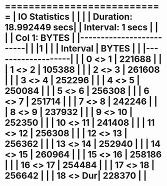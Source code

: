 
===========================
| IO Statistics           |
|                         |
| Duration: 18.992449 secs|
| Interval:  1 secs       |
|                         |
| Col 1: BYTES            |
|-------------------------|
|          |1       |     |
| Interval |  BYTES |     |
|-------------------|     |
|  0 <>  1 | 221688 |     |
|  1 <>  2 | 105388 |     |
|  2 <>  3 | 261608 |     |
|  3 <>  4 | 252296 |     |
|  4 <>  5 | 250084 |     |
|  5 <>  6 | 256308 |     |
|  6 <>  7 | 251714 |     |
|  7 <>  8 | 242246 |     |
|  8 <>  9 | 237932 |     |
|  9 <> 10 | 252350 |     |
| 10 <> 11 | 241408 |     |
| 11 <> 12 | 256308 |     |
| 12 <> 13 | 256362 |     |
| 13 <> 14 | 252940 |     |
| 14 <> 15 | 260964 |     |
| 15 <> 16 | 258186 |     |
| 16 <> 17 | 254484 |     |
| 17 <> 18 | 256642 |     |
| 18 <> Dur| 228370 |     |
===========================
